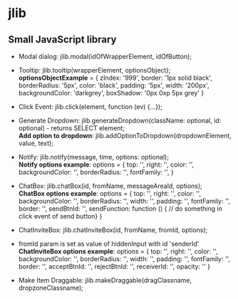 # jlib
## Small JavaScript library

- Modal dialog: jlib.modal(idOfWrapperElement, idOfButton);
- Tooltip: jlib.tooltip(wrapperElement, optionsObject);  
**optionsObjectExample** = {
  zIndex: '999',
  border: '1px solid black',
  borderRadius: '5px',
  color: 'black',
  padding: '5px',
  width: '200px',
  backgroundColor: 'darkgrey',
  boxShadow: '0px 0xp 5px grey'
}

- Click Event: jlib.click(element, function (ev) {...});
- Generate Dropdown: jlib.generateDropdown(className: optional, id: optional) - returns SELECT element;  
**Add option to dropdown**: jlib.addOptionToDropdown(dropdownElement, value, text);
- Notify: jlib.notify(message, time, options: optional);  
**Notify options example**: options = { top: '', right: '', color: '', backgroundColor: '', borderRadius: '', fontFamily: '',  }
- ChatBox: jlib.chatBox(id, fromName, messageAreaId, options);  
**ChatBox options example**: options = 
{ top: '', right: '', color: '', backgroundColor: '', borderRadius: '', 
  width: '', padding: '', fontFamily: '', border: '', sendBtnId: '', sendFunction: function () { // do something in click event of send button} }
- ChatInviteBox: jlib.chatInviteBox(id, fromName, fromId, options);
- fromId param is set as value of hiddenInput with id 'senderId'  
**ChatInviteBox options example**: options =
{ top: '', right: '', color: '', backgroundColor: '', borderRadius: '', 
  width: '', padding: '', fontFamily: '', border: '', acceptBtnId: '', rejectBtnId: '', receiverId: '',
  opacity: '' }
- Make Item Draggable: jlib.makeDraggable(dragClassname, dropzoneClassname);
